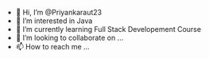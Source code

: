 - 👋 Hi, I’m @Priyankaraut23
- 👀 I’m interested in Java
- 🌱 I’m currently learning Full Stack Developement Course
- 💞️ I’m looking to collaborate on ...
- 📫 How to reach me ...

<!---
Priyankaraut23/Priyankaraut23 is a ✨ special ✨ repository because its `README.md` (this file) appears on your GitHub profile.
You can click the Preview link to take a look at your changes.
--->
